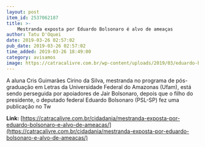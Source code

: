 ```yaml
---
layout: post
item_id: 2537062187
title: >-
    Mestranda exposta por Eduardo Bolsonaro é alvo de ameaças
author: Tatu D'Oquei
date: 2019-03-26 02:57:02
pub_date: 2019-03-26 02:57:02
time_added: 2019-03-26 18:49:00
category: avisamos
image: https://catracalivre.com.br/wp-content/uploads/2019/03/eduardo-bolsonaro-2.jpg
---
```


A aluna Cris Guimarães Cirino da Silva, mestranda no programa de pós-graduação em Letras da Universidade Federal do Amazonas (Ufam), está sendo perseguida por apoiadores de Jair Bolsonaro, depois que o filho do presidente, o deputado federal Eduardo Bolsonaro (PSL-SP) fez uma publicação no Tw

**Link:** [https://catracalivre.com.br/cidadania/mestranda-exposta-por-eduardo-bolsonaro-e-alvo-de-ameacas/](https://catracalivre.com.br/cidadania/mestranda-exposta-por-eduardo-bolsonaro-e-alvo-de-ameacas/)

